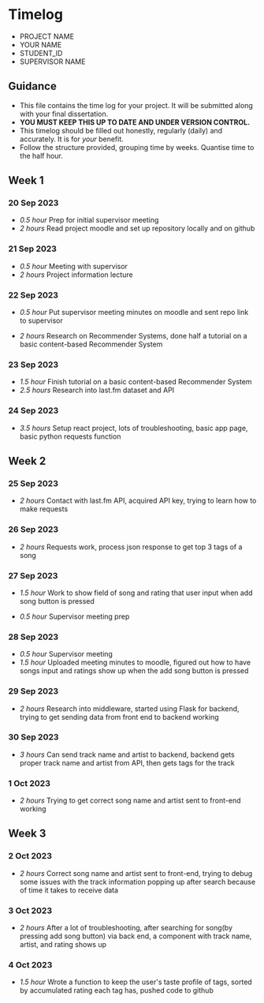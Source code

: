 # Timelog

- PROJECT NAME
- YOUR NAME
- STUDENT_ID
- SUPERVISOR NAME

## Guidance

- This file contains the time log for your project. It will be submitted along with your final dissertation.
- **YOU MUST KEEP THIS UP TO DATE AND UNDER VERSION CONTROL.**
- This timelog should be filled out honestly, regularly (daily) and accurately. It is for _your_ benefit.
- Follow the structure provided, grouping time by weeks. Quantise time to the half hour.

## Week 1

### 20 Sep 2023

- _0.5 hour_ Prep for initial supervisor meeting
- _2 hours_ Read project moodle and set up repository locally and on github

### 21 Sep 2023

- _0.5 hour_ Meeting with supervisor
- _2 hours_ Project information lecture

### 22 Sep 2023

- _0.5 hour_ Put supervisor meeting minutes on moodle and sent repo link to supervisor

* _2 hours_ Research on Recommender Systems, done half a tutorial on a basic content-based Recommender System

### 23 Sep 2023

- _1.5 hour_ Finish tutorial on a basic content-based Recommender System
- _2.5 hours_ Research into last.fm dataset and API

### 24 Sep 2023

- _3.5 hours_ Setup react project, lots of troubleshooting, basic app page, basic python requests function

## Week 2

### 25 Sep 2023

- _2 hours_ Contact with last.fm API, acquired API key, trying to learn how to make requests

### 26 Sep 2023

- _2 hours_ Requests work, process json response to get top 3 tags of a song

### 27 Sep 2023

- _1.5 hour_ Work to show field of song and rating that user input when add song button is pressed

* _0.5 hour_ Supervisor meeting prep

### 28 Sep 2023

- _0.5 hour_ Supervisor meeting
- _1.5 hour_ Uploaded meeting minutes to moodle, figured out how to have songs input and ratings show up when the add song button is pressed

### 29 Sep 2023

- _2 hours_ Research into middleware, started using Flask for backend, trying to get sending data from front end to backend working

### 30 Sep 2023

- _3 hours_ Can send track name and artist to backend, backend gets proper track name and artist from API, then gets tags for the track

### 1 Oct 2023

- _2 hours_ Trying to get correct song name and artist sent to front-end working

## Week 3

### 2 Oct 2023

- _2 hours_ Correct song name and artist sent to front-end, trying to debug some issues with the track information popping up after search because of time it takes to receive data

### 3 Oct 2023

- _2 hours_ After a lot of troubleshooting, after searching for song(by pressing add song button) via back end, a component with track name, artist, and rating shows up

### 4 Oct 2023

- _1.5 hour_ Wrote a function to keep the user's taste profile of tags, sorted by accumulated rating each tag has, pushed code to github

